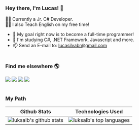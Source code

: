 ### Hey there, I'm Lucas! 👋

👨‍💻 Currently a Jr. C# Developer. <br>
🧑‍🏫 I also Teach English on my free time!


- 🎯 My goal right now is to become a full-time programmer!
- 🌱 I'm studying C#, .NET Framework, Javascript and more.
- 📫 Send an E-mail to: lucasilvabr@gmail.com
<br><br>

### Find me elsewhere 🌎<br>
<div>
  <a href="https://instagram.com/luksalb" target="_blank"><img src="https://img.shields.io/badge/-Instagram-%23E4405F?style=for-the-badge&logo=instagram&logoColor=white" target="_blank"></a>
 	<a href="https://www.twitch.tv/luksalb" target="_blank"><img src="https://img.shields.io/badge/Twitch-9146FF?style=for-the-badge&logo=twitch&logoColor=white" target="_blank"></a>
  <a href = "mailto:lucasilvabr@gmail.com"><img src="https://img.shields.io/badge/-Gmail-%23333?style=for-the-badge&logo=gmail&logoColor=white" target="_blank"></a>
  <a href="https://www.linkedin.com/in/albertolucas/" target="_blank"><img src="https://img.shields.io/badge/-LinkedIn-%230077B5?style=for-the-badge&logo=linkedin&logoColor=white" target="_blank"></a> 
 
</div><br>

### My Path
| Github Stats | Technologies Used |
| --- | --- |
| ![luksalb's github stats](https://github-readme-stats.vercel.app/api?username=luksalb&show_icons=true&title_color=f6c32c&icon_color=f6c32c&text_color=9f9f9f&bg_color=151515&count_private=true) | ![luksalb's top languages](https://github-readme-stats.vercel.app/api/top-langs/?username=luksalb&show_icons=true&title_color=f6c32c&icon_color=f6c32c&text_color=9f9f9f&bg_color=151515&count_private=true&layout=compact) |

